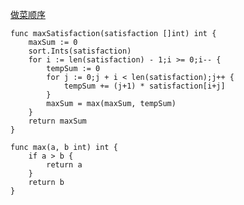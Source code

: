 [做菜顺序](https://leetcode-cn.com/contest/biweekly-contest-23/problems/reducing-dishes/)

```golang
func maxSatisfaction(satisfaction []int) int {
	maxSum := 0
	sort.Ints(satisfaction)
	for i := len(satisfaction) - 1;i >= 0;i-- {
		tempSum := 0
		for j := 0;j + i < len(satisfaction);j++ {
			tempSum += (j+1) * satisfaction[i+j]
		}
		maxSum = max(maxSum, tempSum)
	}
	return maxSum
}

func max(a, b int) int {
	if a > b {
		return a
	}
	return b
}
```
